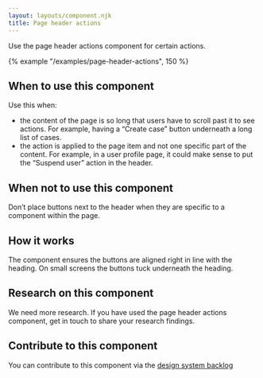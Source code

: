 ```yaml
---
layout: layouts/component.njk
title: Page header actions
---
```


Use the page header actions component for certain actions.

{% example "/examples/page-header-actions", 150 %}

## When to use this component

Use this when:

- the content of the page is so long that users have to scroll past it to see actions. For example, having a “Create case” button underneath a long list of cases.
- the action is applied to the page item and not one specific part of the content. For example, in a user profile page, it could make sense to put the “Suspend user” action in the header.

## When not to use this component

Don’t place buttons next to the header when they are specific to a component within the page.

## How it works

The component ensures the buttons are aligned right in line with the heading. On small screens the buttons tuck underneath the heading.

## Research on this component

We need more research. If you have used the page header actions component, get in touch to share your research findings.

## Contribute to this component

You can contribute to this component via the [design system backlog](https://github.com/ministryofjustice/moj-design-system-backlog/issues/42)
